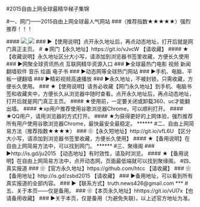 #2015自由上网全球最精华梯子集锦

#一、网门——2015自由上网全球最人气网站
###（推荐指数★★★★★）强烈推荐！！！
  <tr>
####    <td><a href="https://git.io/vJvcW" target="_blank"><img src="https://d1edyzn5utrkbr.cloudfront.net/Up/0WMYJ0.jpg"  <tr>    <td><a href="https://git.io/vJvcW" target="_blank"><img src="https://d1fkkgn0boo3on.cloudfront.net/Up/0WMDT0.jpg" /></a></td>
### ►【使用说明】点开永久地址后，再点动态地址，打开后就是网门真正主页。
# ☻网门【永久地址】https://git.io/vJvcW 【请收藏】
#### ★【收藏说明】永久地址区分大小写，请添加到浏览器书签里收藏，方便长久使用
### ►网聚全球资讯热点 互联网精华资源入口
### ►全球最热门电影 视频 新闻 翻墙软件 音乐 绘画 电子书
### ►动态网等全球热门网站
### ►手机、电脑、平板一键翻墙
### ►精彩视频高速播放
### ►永久地址，不被封锁，只需收藏，方便长久使用。
### ★【使用说明】请务必收藏【网门永久地址】到手机、电脑书签和收藏夹中，方便长久从浏览器中随时查看。点开永久地址后，再点动态地址，打开后就是网门真正主页。
#### ★使用前，一定要关闭或卸载360、uc才能翻出墙。
#### ★xp用户推荐使用谷歌浏览器Chrome，可以顺利打开。
#### ★QQ用户，请用浏览器的方式打开。
#### ★为获得更好的上网体验，强烈推荐所有用户使用谷歌浏览器Chrome，最快最安全最稳定。 
******
#二、自由上网简易方法（推荐指数★★★★）
### ❀【永久短地址】http://git.io/vfL6U 【区分大小写，请添加到浏览器书签里收藏，方便长久使用】
#### ★【备用说明】在自由上网简易方法中，可以找到网门。
******
#三、聚缘阁
### ►http://is.gd/ju2015 【动态地址】有时效性，请及时浏览。
#### ★【备用说明】在自由上网简易方法中，点开动态网，页面最低端就可以找到聚缘阁。
#四、真实报道
### ❀【官方永久地址】https://github.com/htcc 【请收藏】
### ❀【备用地址】http://is.gd/zsbd2015 【请收藏】
### ►备用地址，可以看到所有真实报道的全部内容。
### ►【联系方式】truth.news426@gmail.com
***
#五、关于本页——仅是备用。
### ❀【本页永久地址】hhttps://git.io/vUl7x【也请备用收藏】
### ►关于本页，仅是备用（为避免失联)，以上述官方地址为准。
